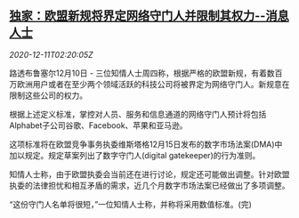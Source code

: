<!--1607653401000-->
[独家：欧盟新规将界定网络守门人并限制其权力--消息人士](https://cn.reuters.com/article/eu-tech-www-rule-1211-idCNKBS28L089)
------

<div><i>2020-12-11T02:20:05Z</i></div><p>路透布鲁塞尔12月10日 - 三位知情人士周四称，根据严格的欧盟新规，有着数百万欧洲用户或者在至少两个领域活跃的科技公司将被界定为网络守门人。新规意在限制这些公司的权力。</p><p>根据上述定义标准，掌控对人员、服务和信息通道的网络守门人预计将包括Alphabet子公司谷歌、Facebook、苹果和亚马逊。</p><p>这项标准将在欧盟竞争事务执委维斯塔格12月15日发布的数字市场法案(DMA)中加以规定。规定草案列出了数字守门人(digital gatekeeper)的行为准则。</p><p>知情人士称，由于欧盟执委会当前还在进行讨论，规定还可能做出调整。针对欧盟执委的法律担忧和相互矛盾的需求，近几个月数字市场法案已经做出了多项调整。</p><p>“这份守门人名单将很短，”一位知情人士称，并称将采用数值标准。(完)</p>
